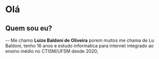 # Olá
## Quem sou eu?
-- Me chamo **Luize Baldoni de Oliveira** porem muitos me chama de Lu Baldoni, tenho 16 anos e estudo informatica para internet integrado ao ensino médio no CTISM/UFSM desde 2020;

